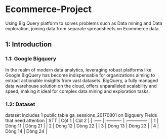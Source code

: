 # Ecommerce-Project
Using Big Query platform to solves problems such as Data mining and Data exploration, joining data from separate spreadsheets on Ecommerce data.
## 1: Introduction
### 1.1: Google Bigquery
In the realm of modern data analytics, leveraging robust platforms like Google BigQuery has become indispensable for organizations aiming to extract actionable insights from vast datasets. BigQuery, a fully managed data warehouse solution on the cloud, offers unparalleled scalability and speed, making it ideal for complex data mining and exploration tasks.
### 1.2: Dataset
dataset includes 1 public table ga_sessions_20170801 on Bigquery
Fields that need attention
| STT | Cột 1 | Cột 2 |
| :—– | :———- | :————– |
| 1 | Dòng 11 | Dòng 21 |
| 2 | Dòng 12 | Dòng 22 |
| 3 | Dòng 13 | Dòng 23 |
| 4 | Dòng 14 | Dòng 24 |
